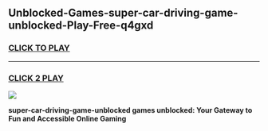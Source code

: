
## Unblocked-Games-super-car-driving-game-unblocked-Play-Free-q4gxd
<h3>
<a href="https://premium76.site?title=super-car-driving-game-unblocked&ref=15A">CLICK TO PLAY</a></h3>
<hr>

<h3>
<a href="https://premium76.site?title=super-car-driving-game-unblocked&ref=15A">CLICK 2 PLAY</a>
  
</h3>

<a href="https://premium76.site?title=super-car-driving-game-unblocked&ref=15A"><img src="https://clearcache.store/games.png"></a>


**super-car-driving-game-unblocked games unblocked: Your Gateway to Fun and Accessible Online Gaming**
